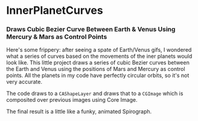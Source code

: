 # InnerPlanetCurves

### Draws Cubic Bezier Curve Between Earth &amp; Venus Using Mercury &amp; Mars as Control Points

Here's some frippery: after seeing a spate of Earth/Venus gifs, I wondered what a series of curves based on the movements of the iner planets would look like. This little project draws a series of cubic Bezier curves between the Earth and Venus using the positions of Mars and Mercury as control points. All the planets in my code have perfectly circular orbits, so it's not very accurate.

The code draws to a `CAShapeLayer` and draws that to a `CGImage` which is composited over previous images using Core Image.

The final result is a little like a funky, animated Spirograph. 
